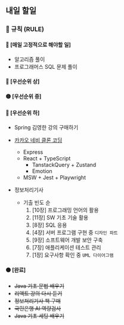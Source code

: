 ## 내일 할일

### 📌 규칙 (RULE)

#### 🔄 [매일 고정적으로 해야할 일]
- 알고리즘 풀이
- 프로그래머스 SQL 문제 풀이
  
#### 🔴 [우선순위 상]
  
#### 🟡 [우선순위 중]
      
#### 🔵 [우선순위 하]

- Spring 김영한 강의 구매하기
- [카카오 네비 클론 코딩](https://github.com/dldydtn0805/KAKAONAVI)
    - Express
    - React + TypeScript
        - TanstackQuery + Zustand
        - Emotion
    - MSW + Jest + Playwright
 
- 정보처리기사
    - 기출 빈도 순
      1. [10장] 프로그래밍 언어의 활용  
      2. [11장] SW 기초 기술 활용
      3. [8장] SQL 응용
      4. [4장] 서버 프로그램 구현 중 `디자인 파트`
      5. [9장] 소프트웨어 개발 보안 구축
      6. [7장] 애플리케이션 테스트 관리
      7. [1장] 요구사항 확인 중 `UML 다이어그램`
          
#### ⚫ [완료]

- ~~Java 기초 문법 배우기~~
- ~~리액트 강의 다시 듣기~~
- ~~정보처리기사 책 구매~~
- ~~국민은행 AI 역량검사~~
- ~~Java 기초 세팅 배우기~~


